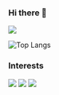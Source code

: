 ### Hi there 👋

<img src="https://github-readme-stats.vercel.app/api?username=ufukguler&show_icons=true&theme=radical&count_private=true">

![Top Langs](https://github-readme-stats.vercel.app/api/top-langs/?username=ufukguler&hide=TeX&layout=compact&theme=radical)
### Interests
[![](https://img.shields.io/badge/java-fb8532?style=for-the-badge&logo=java)]()
[![](https://img.shields.io/badge/spring-fb8532?style=for-the-badge&logo=spring)]()
[![](https://img.shields.io/badge/react-fb8532?style=for-the-badge&logo=react)]()

<!--
**ufukguler/ufukguler** is a ✨ _special_ ✨ repository because its `README.md` (this file) appears on your GitHub profile.

Here are some ideas to get you started:

- 🔭 I’m currently working on ...
- 🌱 I’m currently learning ...
- 👯 I’m looking to collaborate on ...
- 🤔 I’m looking for help with ...
- 💬 Ask me about ...
- 📫 How to reach me: ...
- 😄 Pronouns: ...
- ⚡ Fun fact: ...
-->
